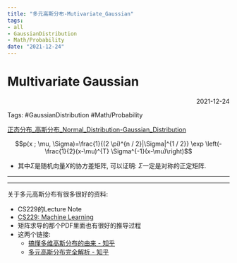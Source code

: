 ```yaml
---
title: "多元高斯分布-Mutivariate_Gaussian"
tags:
- all
- GaussianDistribution
- Math/Probability
date: "2021-12-24"
---
```

# Multivariate Gaussian

<div align="right"> 2021-12-24</div>

Tags: #GaussianDistribution #Math/Probability 

[正态分布_高斯分布_Normal_Distribution-Gaussian_Distribution](notes/2021/2021.9/正态分布_高斯分布_Normal_Distribution-Gaussian_Distribution.md)

$$p(x ; \mu, \Sigma)=\frac{1}{(2 \pi)^{n / 2}|\Sigma|^{1 / 2}} \exp \left(-\frac{1}{2}(x-\mu)^{T} \Sigma^{-1}(x-\mu)\right)$$

- 其中$\Sigma$是随机向量$X$的协方差矩阵, 可以证明: $\Sigma$一定是对称的正定矩阵.

---
---

关于多元高斯分布有很多很好的资料:
- CS229的Lecture Note
- [CS229: Machine Learning](https://cs229.stanford.edu/syllabus.html)
- 矩阵求导的那个PDF里面也有很好的推导过程
- 这两个链接:
	- [搞懂多维高斯分布的由来 - 知乎](https://zhuanlan.zhihu.com/p/39763207)
	- [多元高斯分布完全解析 - 知乎](https://zhuanlan.zhihu.com/p/58987388)

